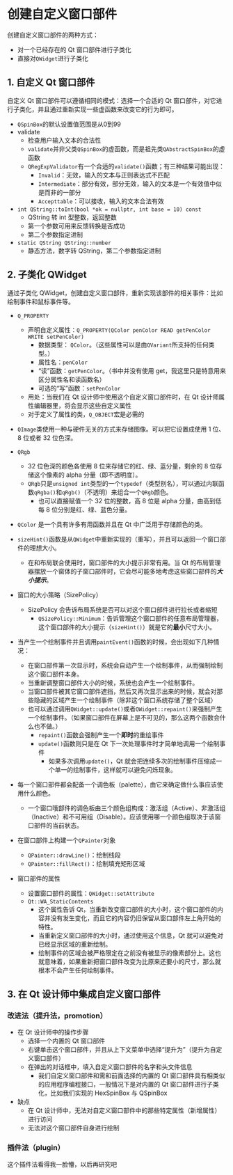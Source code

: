 # 创建自定义窗口部件
创建自定义窗口部件的两种方式：
+ 对一个已经存在的 Qt 窗口部件进行子类化
+ 直接对`QWidget`进行子类化

## 1. 自定义 Qt 窗口部件
自定义 Qt 窗口部件可以遵循相同的模式：选择一个合适的 Qt 窗口部件，对它进行子类化，并且通过重新实现一些虚函数来改变它的行为即可。
+ `QSpinBox`的默认设置值范围是从0到99
+ validate
  + 检查用户输入文本的合法性
  + `validate`并非父类`QSpinBox`的虚函数，而是祖先类`QAbstractSpinBox`的虚函数
  + `QRegExpValidator`有一个合适的`validate()`函数；有三种结果可能出现：
    + `Invalid`：无效，输入的文本与正则表达式不匹配
    + `Intermediate`：部分有效，部分无效，输入的文本是一个有效值中似是而非的一部分
    + `Accepttable`：可以接收，输入的文本合法有效
+ `int QString::toInt(bool *ok = nullptr, int base = 10) const`
  + QString 转 int 型整数，返回整数
  + 第一个参数可用来反馈转换是否成功
  + 第二个参数指定进制
+ `static QString QString::number`
  + 静态方法，数字转 QString，第二个参数指定进制

## 2. 子类化 QWidget
通过子类化 QWidget，创建自定义窗口部件，重新实现该部件的相关事件：比如绘制事件和鼠标事件等。
+ `Q_PROPERTY`
  + 声明自定义属性：`Q_PROPERTY(QColor penColor READ getPenColor WRITE setPenColor)`
    + 数据类型： `QColor`。（这些属性可以是由`QVariant`所支持的任何类型。）
    + 属性名：`penColor`
    + “读”函数：`getPenColor`。（书中并没有使用 get，我这里只是特意用来区分属性名和读函数名）
    + 可选的“写”函数：`setPenColor`
  + 用处：当我们在 Qt 设计师中使用这个自定义窗口部件时，在 Qt 设计师属性编辑器里，将会显示这些自定义属性
  + 对于定义了属性的类，`Q_OBJECT`宏是必需的

+ `QImage`类使用一种与硬件无关的方式来存储图像。可以把它设置成使用 1 位、8 位或者 32 位色深。

+ `QRgb`
  + 32 位色深的颜色各使用 8 位来存储它的红、绿、蓝分量，剩余的 8 位存储这个像素的 alpha 分量（即不透明度）。
  + `QRgb`只是`unsigned int`类型的一个`typedef`（类型别名），可以通过内联函数`qRgba()`和`qRgb()`（不透明）来组合一个`QRgb`颜色。
    + 也可以直接赋值一个 32 位的整数，高 8 位是 alpha 分量，由高到低每 8 位分别是红、绿、蓝色分量。

+ `QColor` 是一个具有许多有用函数并且在 Qt 中广泛用于存储颜色的类。

+ `sizeHint()`函数是从`QWidget`中重新实现的（重写），并且可以返回一个窗口部件的理想大小。
  + 在和布局联合使用时，窗口部件的大小提示非常有用。当 Qt 的布局管理器摆放一个窗体的子窗口部件时，它会尽可能多地考虑这些窗口部件的***大小提示***。

+ 窗口的大小策略（SizePolicy）
  + SizePolicy 会告诉布局系统是否可以对这个窗口部件进行拉长或者缩短
    + `QSizePolicy::Minimum`：告诉管理这个窗口部件的任意布局管理器，这个窗口部件的大小提示（`sizeHint()`）就是它的**最小**尺寸大小。

+ 当产生一个绘制事件并且调用`paintEvent()`函数的时候，会出现如下几种情况：
  + 在窗口部件第一次显示时，系统会自动产生一个绘制事件，从而强制绘制这个窗口部件本身。
  + 当重新调整窗口部件大小的时候，系统也会产生一个绘制事件。
  + 当窗口部件被其它窗口部件遮挡，然后又再次显示出来的时候，就会对那些隐藏的区域产生一个绘制事件（除非这个窗口系统存储了整个区域）
  + 也可以通过调用`QWidget::update()`或者`QWidget::repaint()`来强制产生一个绘制事件。（如果窗口部件在屏幕上是不可见的，那么这两个函数会什么也不做。）
    + `repaint()`函数会强制产生一个**即时**的重绘事件
    + `update()`函数则只是在 Qt 下一次处理事件时才简单地调用一个绘制事件
      + 如果多次调用`update()`，Qt 就会把连续多次的绘制事件压缩成一个单一的绘制事件，这样就可以避免闪烁现象。

+ 每一个窗口部件都会配备一个调色板（palette），由它来确定做什么事应该使用什么颜色。
  + 一个窗口哦部件的调色板由三个颜色组构成：激活组（Active）、非激活组（Inactive）和不可用组（Disable）。应该使用哪一个颜色组取决于该窗口部件的当前状态。

+ 在窗口部件上构建一个`QPainter`对象
  + `QPainter::drawLine()`：绘制线段
  + `QPainter::fillRect()`：绘制填充矩形区域

+ 窗口部件的属性
  + 设置窗口部件的属性：`QWidget::setAttribute`
  + `Qt::WA_StaticContents`
    + 这个属性告诉 Qt，当重新改变窗口部件的大小时，这个窗口部件的内容并没有发生变化，而且它的内容仍旧保留从窗口部件左上角开始的特性。
    + 当重新定义窗口部件的大小时，通过使用这个信息，Qt 就可以避免对已经显示区域的重新绘制。
    + 绘制事件的区域会被严格限定在之前没有被显示的像素部分上。这也就意味着，如果重新把窗口部件改变为比原来还要小的尺寸，那么就根本不会产生任何绘制事件。

## 3. 在 Qt 设计师中集成自定义窗口部件
### 改进法（提升法，promotion）
+ 在 Qt 设计师中的操作步骤
  + 选择一个内置的 Qt 窗口部件
  + 右键单击这个窗口部件，并且从上下文菜单中选择“提升为”（提升为自定义窗口部件）
  + 在弹出的对话框中，填入自定义窗口部件的名字和头文件信息
    + 我们自定义窗口部件和需和前面选择的内置的 Qt 窗口部件具有相类似的应用程序编程接口，一般情况下是对内置的 Qt 窗口部件进行子类化，比如我们实现的 HexSpinBox 与 QSpinBox
+ 缺点
  + 在 Qt 设计师中，无法对自定义窗口部件中的那些特定属性（新增属性）进行访问
  + 无法对这个窗口部件自身进行绘制

### 插件法（plugin）
这个插件法看得我一脸懵，以后再研究吧
